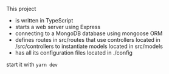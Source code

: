 This project
  * is written in TypeScript
  * starts a web server using Express
  * connecting to a MongoDB database using mongoose ORM
  * defines routes in src/routes that use controllers located in /src/controllers to instantiate models located in src/models
  * has all its configuration files located in ./config

start it with <code>yarn dev</code>